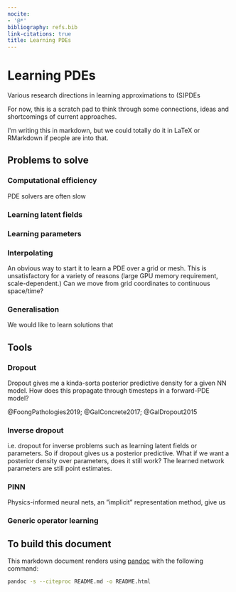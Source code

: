 ```yaml
---
nocite:
- '@*'
bibliography: refs.bib
link-citations: true
title: Learning PDEs
---
```


# Learning PDEs

Various research directions in learning approximations to (S)PDEs

For now, this is a scratch pad to think through some connections, ideas and shortcomings of current approaches.

I'm writing this in markdown, but we could totally do it in LaTeX or RMarkdown if people are into that.

## Problems to solve

### Computational efficiency

PDE solvers are often slow

### Learning latent fields

### Learning parameters

### Interpolating

An obvious way to start it to learn a PDE over a grid or mesh.
This is unsatisfactory for a variety of reasons (large GPU memory requirement, scale-dependent.)
Can we move from grid coordinates to continuous space/time?

### Generalisation

We would like to learn solutions that 

## Tools

### Dropout

Dropout gives me a kinda-sorta posterior predictive density for a given NN model.
How does this propagate through timesteps in a forward-PDE model?

@FoongPathologies2019; @GalConcrete2017; @GalDropout2015

### Inverse dropout

i.e. dropout for inverse problems such as learning latent fields or parameters. So if dropout gives us a posterior predictive. What if we want a posterior density over parameters, does it still work? The learned network parameters are still point estimates.

### PINN

Physics-informed neural nets, an ”implicit” representation method, give us

### Generic operator learning


## To build this document

This markdown document renders using [pandoc](https://pandoc.org/) with the following command:

```bash
pandoc -s --citeproc README.md -o README.html
```